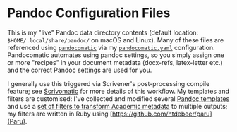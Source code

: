 # Pandoc Configuration Files #
This is my "live" Pandoc data directory contents (default location: `$HOME/.local/share/pandoc/` on macOS and Linux). Many of these files are referenced using [`pandocomatic`](https://github.com/htdebeer/pandocomatic) via my [`pandocomatic.yaml`](https://github.com/iandol/dotpandoc/blob/master/pandocomatic.yaml) configuration. Pandocomatic automates using pandoc settings, so you simply assign one or more "recipes" in your document metadata (docx-refs, latex-letter etc.) and the correct Pandoc settings are used for you.

I generally use this triggered via Scrivener's post-processing compile feature; see [Scrivomatic](https://github.com/iandol/scrivomatic) for more details of this workflow. My templates and filters are customised: I've collected and modified several [Pandoc templates](https://github.com/iandol/dotpandoc/tree/master/templates) and use a [set of filters to transform Academic metadata](https://github.com/iandol/dotpandoc/tree/master/filters) to multiple outputs; my filters are written in Ruby using [https://github.com/htdebeer/paru](Paru). 
